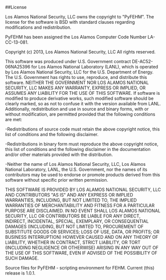 ##License

Los Alamos National Security, LLC owns the copyright to "PyFEHM". The license for the software is BSD with standard clauses regarding modifications and redistribution.

PyFEHM has been assigned the Los Alamos Computer Code Number LA-CC-13-081. 

Copyright (c) 2013, Los Alamos National Security, LLC All rights reserved.

This software was produced under U.S. Government contract DE-AC52-06NA25396 for Los Alamos National Laboratory (LANL), which is operated by Los Alamos National Security, LLC for the U.S. Department of Energy. The U.S. Government has rights to use, reproduce, and distribute this software. NEITHER THE GOVERNMENT NOR LOS ALAMOS NATIONAL SECURITY, LLC MAKES ANY WARRANTY, EXPRESS OR IMPLIED, OR ASSUMES ANY LIABILITY FOR THE USE OF THIS SOFTWARE. If software is modified to produce derivative works, such modified software should be clearly marked, so as not to confuse it with the version available from LANL.
Additionally, redistribution and use in source and binary forms, with or without modification, are permitted provided that the following conditions are met:

-Redistributions of source code must retain the above copyright notice, this list of conditions and the following disclaimer.

-Redistributions in binary form must reproduce the above copyright notice, this list of conditions and the following disclaimer in the documentation and/or other materials provided with the distribution.

-Neither the name of Los Alamos National Security, LLC, Los Alamos National Laboratory, LANL, the U.S. Government, nor the names of its contributors may be used to endorse or promote products derived from this software without specific prior written permission.

THIS SOFTWARE IS PROVIDED BY LOS ALAMOS NATIONAL SECURITY, LLC AND CONTRIBUTORS "AS IS" AND ANY EXPRESS OR IMPLIED WARRANTIES, INCLUDING, BUT NOT LIMITED TO, THE IMPLIED WARRANTIES OF MERCHANTABILITY AND FITNESS FOR A PARTICULAR PURPOSE ARE DISCLAIMED. IN NO EVENT SHALL LOS ALAMOS NATIONAL SECURITY, LLC OR CONTRIBUTORS BE LIABLE FOR ANY DIRECT, INDIRECT, INCIDENTAL, SPECIAL, EXEMPLARY, OR CONSEQUENTIAL DAMAGES (INCLUDING, BUT NOT LIMITED TO, PROCUREMENT OF SUBSTITUTE GOODS OR SERVICES; LOSS OF USE, DATA, OR PROFITS; OR BUSINESS INTERRUPTION) HOWEVER CAUSED AND ON ANY THEORY OF LIABILITY, WHETHER IN CONTRACT, STRICT LIABILITY, OR TORT (INCLUDING NEGLIGENCE OR OTHERWISE) ARISING IN ANY WAY OUT OF THE USE OF THIS SOFTWARE, EVEN IF ADVISED OF THE POSSIBILITY OF SUCH DAMAGE.

Source files for PyFEHM - scripting environment for FEHM. Current (this) release is 1.0.1.

